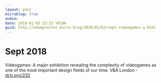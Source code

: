 ```yaml
---
layout: post
microblog: true
audio: 
date: 2018-01-03 23:23 +0100
guid: http://adamprocter.micro.blog/2018/01/03/sept-videogames-a.html
---
```

# Sept 2018 
Videogames: A major exhibition revealing the complexity of videogames as one of the most important design fields of our time. V&A London - [dctr.pro/232](http://dctr.pro/232)
